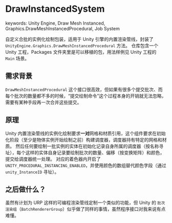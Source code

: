 # DrawInstancedSystem

keywords: Unity Engine, Draw Mesh Instanced, Graphics.DrawMeshInstancedProcedural, Job System

自定义合批的实例化绘制包装，适用于 Unity 引擎的内置渲染管线，封装了 `UnityEngine.Graphics.DrawMeshInstancedProcedural` 方法。
仓库包含一个 Unity 工程，Packages 文件夹里是可以移植的包，用法样例见 Unity 工程的 `Main` 场景。

## 需求背景

`DrawMeshInstancedProcedural` 这个接口很高效，但如果有很多个提交批次、而每个批次的数量都不多的时候，“提交绘制命令”这个过程本身的开销就无法忽略，需要有某种手段再一次合并这些提交。

## 原理

Unity 内置渲染管线的实例化绘制要求**一对**网格和材质引用，这个组件要求在初始化阶段（至少是物体实例开始绘制之前）构建调度器，调度器持有特定的网格和材质。
然后任何要绘制一批实例的实体在初始化记录自身所属的调度器（按名称寻址），每个这样的实体自身记录要绘制批次的数量、偏移（按变换矩阵）和颜色，提交给调度器统一处理。
对应的着色器内开启了 `UNITY_PROCEDURAL_INSTANCING_ENABLED`，并使用颜色的数组替代颜色字段（通过 `unity_InstanceID` 寻址）。

## 之后做什么？

虽然有计划为 URP 这样的可编程渲染管线定制一个类似的功能，但 Unity 的 `批次渲染组`（`BatchRendererGroup`）似乎做了同样的事情，虽然程序接口对我来说有点难懂。
